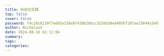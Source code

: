 ```yaml
---
title: 科研论实践
top: false
cover: false
password: f4c18c8210f7e685a336ebf438b28bcc52585d8e8405bf28fae19849a3e07c1b
author: NicholasX
date: 2024-08-16 02:11:04
summary:
tags:
categories:
---
```

